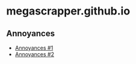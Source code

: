 # megascrapper.github.io

## Annoyances

* [Annoyances #1](./annoyances/1.md)
* [Annoyances #2](./annoyances/2.md)
